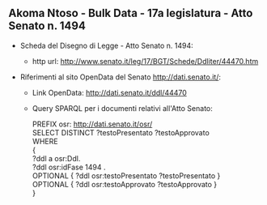 ## Akoma Ntoso - Bulk Data - 17a legislatura - Atto Senato n. 1494 ##

* Scheda del Disegno di Legge - Atto Senato n. 1494:
	* http url: http://www.senato.it/leg/17/BGT/Schede/Ddliter/44470.htm

* Riferimenti al sito OpenData del Senato http://dati.senato.it/:
	* Link OpenData: http://dati.senato.it/ddl/44470
	* Query SPARQL per i documenti relativi all'Atto Senato:

        PREFIX osr: <http://dati.senato.it/osr/>  
		SELECT DISTINCT ?testoPresentato ?testoApprovato  
		WHERE  
		{  
		    ?ddl a osr:Ddl.  
		    ?ddl osr:idFase 1494 .  
		    OPTIONAL { ?ddl osr:testoPresentato ?testoPresentato }  
		    OPTIONAL { ?ddl osr:testoApprovato ?testoApprovato }  
		}
		
